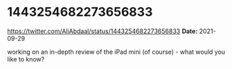 # 1443254682273656833
https://twitter.com/AliAbdaal/status/1443254682273656833
**Date:** 2021-09-29

working on an in-depth review of the iPad mini (of course) - what would you like to know?
